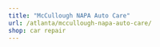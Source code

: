 ```yaml
---
title: "McCullough NAPA Auto Care"
url: /atlanta/mccullough-napa-auto-care/
shop: car repair
---
```

